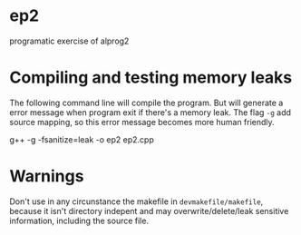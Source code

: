 # ep2
programatic exercise of alprog2
# Compiling and testing memory leaks
The following command line will compile the program. But will generate a error message when program exit if there's a memory leak. The flag `-g` add source mapping, so this error message becomes more human friendly.

g++ -g -fsanitize=leak -o ep2 ep2.cpp

# Warnings
Don't use in any circunstance the makefile in `devmakefile/makefile`, because it isn't directory indepent and may overwrite/delete/leak sensitive information, including the source file.

